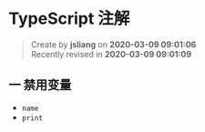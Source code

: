 TypeScript 注解
===

> Create by **jsliang** on **2020-03-09 09:01:06**  
> Recently revised in **2020-03-09 09:01:09**

## 一 禁用变量

* `name`
* `print`


